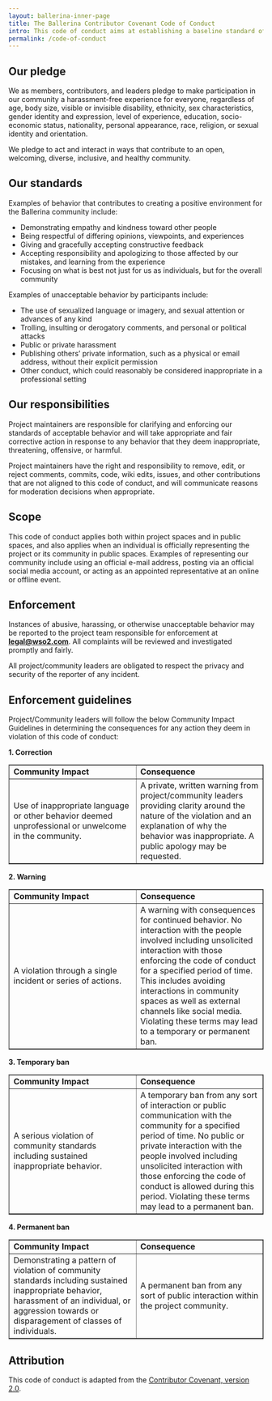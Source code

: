 ```yaml
---
layout: ballerina-inner-page
title: The Ballerina Contributor Covenant Code of Conduct
intro: This code of conduct aims at establishing a baseline standard of behavior to provide a safe and comfortable environment for all members of the Ballerina community who are originated from different backgrounds.
permalink: /code-of-conduct
---
```


## Our pledge

We as members, contributors, and leaders pledge to make participation in our community a harassment-free experience for everyone, regardless of age, body size, visible or invisible disability, ethnicity, sex characteristics, gender identity and expression, level of experience, education, socio-economic status, nationality, personal appearance, race, religion, or sexual identity and orientation.

We pledge to act and interact in ways that contribute to an open, welcoming, diverse, inclusive, and healthy community.

## Our standards

Examples of behavior that contributes to creating a positive environment for the Ballerina community include:

- Demonstrating empathy and kindness toward other people
- Being respectful of differing opinions, viewpoints, and experiences
- Giving and gracefully accepting constructive feedback
- Accepting responsibility and apologizing to those affected by our mistakes, and learning from the experience
- Focusing on what is best not just for us as individuals, but for the overall community

Examples of unacceptable behavior by participants include:

- The use of sexualized language or imagery, and sexual attention or advances of any kind
- Trolling, insulting or derogatory comments, and personal or political attacks
- Public or private harassment
- Publishing others’ private information, such as a physical or email address, without their explicit permission
- Other conduct, which could reasonably be considered inappropriate in a professional setting

## Our responsibilities

Project maintainers are responsible for clarifying and enforcing our standards of acceptable behavior and will take appropriate and fair corrective action in response to any behavior that they deem inappropriate, threatening, offensive, or harmful.

Project maintainers have the right and responsibility to remove, edit, or reject comments, commits, code, wiki edits, issues, and other contributions that are not aligned to this code of conduct, and will communicate reasons for moderation decisions when appropriate.

## Scope

This code of conduct applies both within project spaces and in public spaces, and also applies when an individual is officially representing the project or its community in public spaces. Examples of representing our community include using an official e-mail address, posting via an official social media account, or acting as an appointed representative at an online or offline event.

## Enforcement

Instances of abusive, harassing, or otherwise unacceptable behavior may be reported to the project team responsible for enforcement at **legal@wso2.com**. All complaints will be reviewed and investigated promptly and fairly.

All project/community leaders are obligated to respect the privacy and security of the reporter of any incident.

## Enforcement guidelines

Project/Community leaders will follow the below Community Impact Guidelines in determining the consequences for any action they deem in violation of this code of conduct:

**1. Correction**

<table border="1">
<tr>
<td style="font-weight:bold"> Community Impact </td>
<td style="font-weight:bold"> Consequence </td>
</tr>
<tr border="1">
<td width="50%" border="1"> Use of inappropriate language or other behavior deemed unprofessional or unwelcome in the community. </td>
<td width="50%" border="1"> A private, written warning from project/community leaders providing clarity around the nature of the violation and an explanation of why the behavior was inappropriate. A public apology may be requested.
</td>
</tr>
</table>

**2. Warning**

<table border="1">
<tr>
<td style="font-weight:bold"> Community Impact </td>
<td style="font-weight:bold"> Consequence </td>
</tr>
<tr>
<td width="50%" border="1"> A violation through a single incident or series of actions. </td>
<td width="50%" border="1"> A warning with consequences for continued behavior. No interaction with the people involved including unsolicited interaction with those enforcing the code of conduct for a specified period of time. This includes avoiding interactions in community spaces as well as external channels like social media. Violating these terms may lead to a temporary or permanent ban.
</td>
</tr>
</table>

**3. Temporary ban**

<table border="1">
<tr>
<td style="font-weight:bold"> Community Impact </td>
<td style="font-weight:bold"> Consequence </td>
</tr>
<tr>
<td width="50%" border="1"> A serious violation of community standards including sustained inappropriate behavior. </td>
<td width="50%" border="1"> A temporary ban from any sort of interaction or public communication with the community for a specified period of time. No public or private interaction with the people involved including unsolicited interaction with those enforcing the code of conduct is allowed during this period. Violating these terms may lead to a permanent ban.
</td>
</tr>
</table>

**4. Permanent ban**

<table border="1">
<tr>
<td style="font-weight:bold"> Community Impact </td>
<td style="font-weight:bold"> Consequence </td>
</tr>
<tr>
<td width="50%" border="1"> Demonstrating a pattern of violation of community standards including sustained inappropriate behavior, harassment of an individual, or aggression towards or disparagement of classes of individuals. </td>
<td width="50%" border="1"> A permanent ban from any sort of public interaction within the project community.
</td>
</tr>
</table>

## Attribution

This code of conduct is adapted from the [Contributor Covenant, version 2.0](https://www.contributor-covenant.org/version/2/0/code_of_conduct).

<style>
.nav > li.cVersionItem {
    display: none !important;
}
</style>
